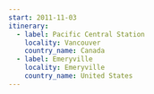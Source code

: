 ```yaml
---
start: 2011-11-03
itinerary:
  - label: Pacific Central Station
    locality: Vancouver
    country_name: Canada
  - label: Emeryville
    locality: Emeryville
    country_name: United States
---
```

